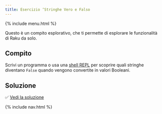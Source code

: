 ```yaml
---
title: Esercizio ‘Stringhe Vero e Falso
---
```


{% include menu.html %}

Questo è un compito esplorativo, che ti permette di esplorare le funzionalità di Raku da solo.

## Compito

Scrivi un programma o usa una [shell REPL](/it/essentials/running-programs/from-repl) per scoprire quali stringhe diventano `False` quando vengono convertite in valori Booleani.

## Soluzione

✅ [Vedi la soluzione](solution)

{% include nav.html %}